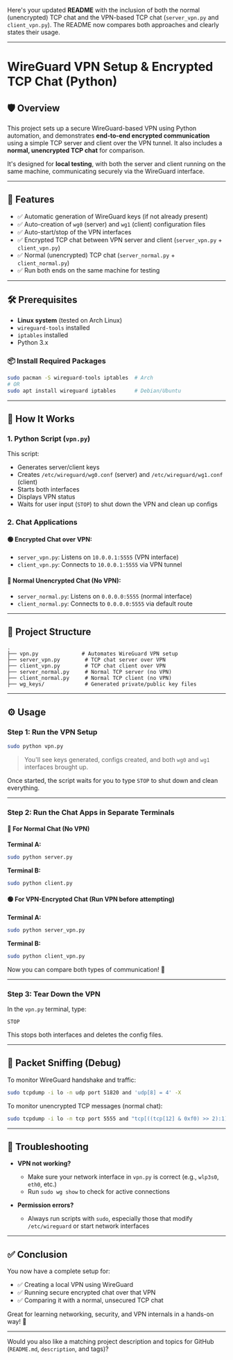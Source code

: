 Here's your updated **README** with the inclusion of both the normal (unencrypted) TCP chat and the VPN-based TCP chat (`server_vpn.py` and `client_vpn.py`). The README now compares both approaches and clearly states their usage.

---

# WireGuard VPN Setup & Encrypted TCP Chat (Python)

## 🛡️ Overview

This project sets up a secure WireGuard-based VPN using Python automation, and demonstrates **end-to-end encrypted communication** using a simple TCP server and client over the VPN tunnel. It also includes a **normal, unencrypted TCP chat** for comparison.

It's designed for **local testing**, with both the server and client running on the same machine, communicating securely via the WireGuard interface.

---

## 🚀 Features

- ✅ Automatic generation of WireGuard keys (if not already present)
- ✅ Auto-creation of `wg0` (server) and `wg1` (client) configuration files
- ✅ Auto-start/stop of the VPN interfaces
- ✅ Encrypted TCP chat between VPN server and client (`server_vpn.py` + `client_vpn.py`)
- ✅ Normal (unencrypted) TCP chat (`server_normal.py` + `client_normal.py`)
- ✅ Run both ends on the same machine for testing

---

## 🛠️ Prerequisites

- **Linux system** (tested on Arch Linux)
- `wireguard-tools` installed
- `iptables` installed
- Python 3.x

### 📦 Install Required Packages
```bash
sudo pacman -S wireguard-tools iptables  # Arch
# OR
sudo apt install wireguard iptables      # Debian/Ubuntu
```

---

## 🔧 How It Works

### 1. Python Script (`vpn.py`)
This script:

- Generates server/client keys
- Creates `/etc/wireguard/wg0.conf` (server) and `/etc/wireguard/wg1.conf` (client)
- Starts both interfaces
- Displays VPN status
- Waits for user input (`STOP`) to shut down the VPN and clean up configs

### 2. Chat Applications

#### 🟢 Encrypted Chat over VPN:
- `server_vpn.py`: Listens on `10.0.0.1:5555` (VPN interface)
- `client_vpn.py`: Connects to `10.0.0.1:5555` via VPN tunnel

#### 🔵 Normal Unencrypted Chat (No VPN):
- `server_normal.py`: Listens on `0.0.0.0:5555` (normal interface)
- `client_normal.py`: Connects to `0.0.0.0:5555` via default route

---

## 📁 Project Structure

```
.
├── vpn.py              # Automates WireGuard VPN setup
├── server_vpn.py        # TCP chat server over VPN
├── client_vpn.py        # TCP chat client over VPN
├── server_normal.py     # Normal TCP server (no VPN)
├── client_normal.py     # Normal TCP client (no VPN)
├── wg_keys/             # Generated private/public key files
```

---

## ⚙️ Usage

### Step 1: Run the VPN Setup
```bash
sudo python vpn.py
```

> You'll see keys generated, configs created, and both `wg0` and `wg1` interfaces brought up.

Once started, the script waits for you to type `STOP` to shut down and clean everything.

---

### Step 2: Run the Chat Apps in Separate Terminals

#### 🔵 For Normal Chat (No VPN)
**Terminal A:**
```bash
sudo python server.py
```
**Terminal B:**
```bash
sudo python client.py
```

#### 🟢 For VPN-Encrypted Chat (Run VPN before attempting)
**Terminal A:**
```bash
sudo python server_vpn.py
```
**Terminal B:**
```bash
sudo python client_vpn.py
```

Now you can compare both types of communication! 🎉

---

### Step 3: Tear Down the VPN

In the `vpn.py` terminal, type:
```text
STOP
```

This stops both interfaces and deletes the config files.

---

## 🧪 Packet Sniffing (Debug)

To monitor WireGuard handshake and traffic:
```bash
sudo tcpdump -i lo -n udp port 51820 and 'udp[8] = 4' -X
```

To monitor unencrypted TCP messages (normal chat):
```bash
sudo tcpdump -i lo -n tcp port 5555 and "tcp[((tcp[12] & 0xf0) >> 2):1] != 0" -X
```

---

## 🧯 Troubleshooting

- **VPN not working?**
  - Make sure your network interface in `vpn.py` is correct (e.g., `wlp3s0`, `eth0`, etc.)
  - Run `sudo wg show` to check for active connections

- **Permission errors?**
  - Always run scripts with `sudo`, especially those that modify `/etc/wireguard` or start network interfaces

---

## ✅ Conclusion

You now have a complete setup for:

- ✅ Creating a local VPN using WireGuard
- ✅ Running secure encrypted chat over that VPN
- ✅ Comparing it with a normal, unsecured TCP chat

Great for learning networking, security, and VPN internals in a hands-on way! 🚀

---

Would you also like a matching project description and topics for GitHub (`README.md`, `description`, and tags)?